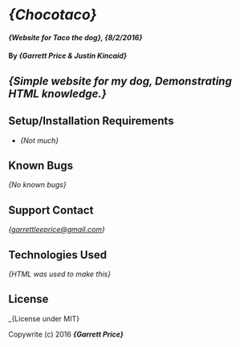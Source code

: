 # _{Chocotaco}_

#### _{Website for Taco the dog}, {8/2/2016}_

#### By _**{Garrett Price & Justin Kincaid}**_

## _{Simple website for my dog, Demonstrating HTML knowledge.}_

## Setup/Installation Requirements

* _{Not much}_

## Known Bugs
  _{No known bugs}_

## Support Contact
  _{garrettleeprice@gmail.com}_

## Technologies Used
  _{HTML was used to make this}_

## License
  _{License under MIT}

Copywrite (c) 2016 **_{Garrett Price}_**

